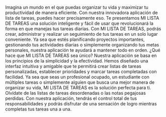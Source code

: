 Imagina un mundo en el que puedas organizar tu vida y maximizar tu productividad de manera eficiente. Con nuestra innovadora aplicación de lista de tareas, puedes hacer precisamente eso. Te presentamos MI LISTA DE TAREAS una solución inteligente y fácil de usar que revolucionará la forma en que manejas tus tareas diarias.
Con MI LISTA DE TAREAS, podrás crear, administrar y realizar un seguimiento de tus tareas en un solo lugar conveniente. Ya sea que estés planificando proyectos importantes, gestionando tus actividades diarias o simplemente organizando tus metas personales, nuestra aplicación te ayudará a mantener todo en orden.
¿Qué hace que MI LISTA DE TAREAS sea único? Nuestra aplicación se basa en los principios de la simplicidad y la efectividad. Hemos diseñado una interfaz intuitiva y amigable que te permitirá crear listas de tareas personalizadas, establecer prioridades y marcar tareas completadas con facilidad.
Ya sea que seas un profesional ocupado, un estudiante con múltiples tareas o simplemente alguien que busca una mejor manera de organizar su vida, MI LISTA DE TAREAS es la solución perfecta para ti. Olvídate de las listas de tareas desordenadas o las notas pegajosas perdidas. Con nuestra aplicación, tendrás el control total de tus responsabilidades y podrás disfrutar de una sensación de logro mientras completas tus tareas una a una.
